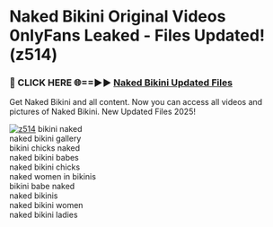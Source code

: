 # Naked Bikini Original Videos 0nlyFans Leaked - Files Updated! (z514)

<h3>🔴 CLICK HERE 🌐==►► <a href="https://tinyurl.com/yckcrads" rel="nofollow">Naked Bikini Updated Files</a></h3>

Get Naked Bikini and all content. Now you can access all videos and pictures of Naked Bikini. New Updated Files 2025!

[![z514](https://i.imgur.com/hpKpOFt.gif)](https://tinyurl.com/yckcrads)
bikini naked<br>
naked bikini gallery<br>
bikini chicks naked<br>
naked bikini babes<br>
naked bikini chicks<br>
naked women in bikinis<br>
bikini babe naked<br>
naked bikinis<br>
naked bikini women<br>
naked bikini ladies